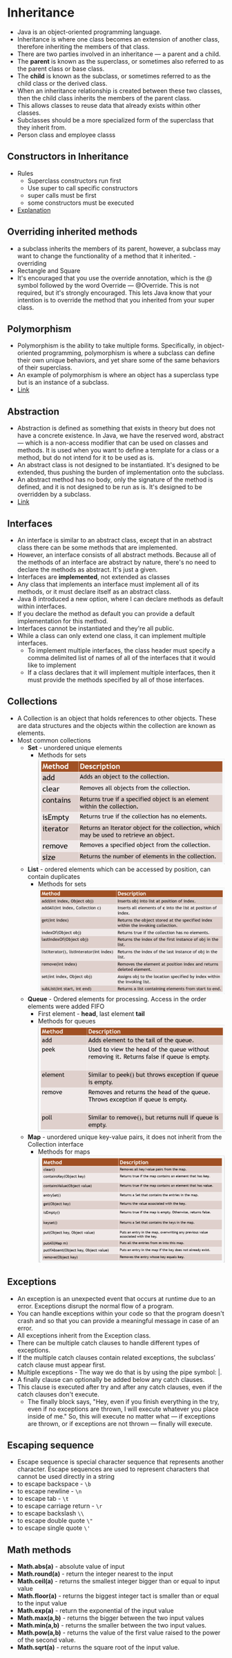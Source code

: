 # Inheritance

* Java is an object-oriented programming language.
* Inheritance is where one class becomes an extension of another class, therefore inheriting the members of that class.
* There are two parties involved in an inheritance — a parent and a child.
* The **parent** is known as the superclass, or sometimes also referred to as the parent class or base class.
* The **child** is known as the subclass, or sometimes referred to as the child class or the derived class.
* When an inheritance relationship is created between these two classes, then the child class inherits the members of the parent class.
* This allows classes to reuse data that already exists within other classes.
* Subclasses should be a more specialized form of the superclass that they inherit from.
* Person class and employee classs

## Constructors in Inheritance

* Rules
  * Superclass constructors run first
  * Use super to call specific constructors
  * super calls must be first
  * some constructors must be executed
* [Explanation](https://testautomationu.applitools.com/java-programming-course/chapter9b.html)

## Overriding inherited methods

* a subclass inherits the members of its parent, however, a subclass may want to change the functionality of a method that it inherited. - overriding
* Rectangle and Square
* It's encouraged that you use the override annotation, which is the @ symbol followed by the word Override — @Override. This is not required, but it's strongly encouraged. This lets Java know that your intention is to override the method that you inherited from your super class.

## Polymorphism

* Polymorphism is the ability to take multiple forms. Specifically, in object-oriented programming, polymorphism is where a subclass can define their own unique behaviors, and yet share some of the same behaviors of their superclass.
* An example of polymorphism is where an object has a superclass type but is an instance of a subclass.
* [Link](https://testautomationu.applitools.com/java-programming-course/chapter10.html)

## Abstraction

* Abstraction is defined as something that exists in theory but does not have a concrete existence. In Java, we have the reserved word, abstract — which is a non-access modifier that can be used on classes and methods. It is used when you want to define a template for a class or a method, but do not intend for it to be used as is.
* An abstract class is not designed to be instantiated. It's designed to be extended, thus pushing the burden of implementation onto the subclass.
* An abstract method has no body, only the signature of the method is defined, and it is not designed to be run as is. It's designed to be overridden by a subclass.
* [Link](https://testautomationu.applitools.com/java-programming-course/chapter11a.html)

## Interfaces

* An interface is similar to an abstract class, except that in an abstract class there can be some methods that are implemented.
* However, an interface consists of all abstract methods. Because all of the methods of an interface are abstract by nature, there's no need to declare the methods as abstract. It's just a given.
* Interfaces are **implemented**, not extended as classes
* Any class that implements an interface must implement all of its methods, or it must declare itself as an abstract class.
* Java 8 introduced a new option, where I can declare methods as default within interfaces.
* If you declare the method as default you can provide a default implementation for this method.
* Interfaces cannot be instantiated and they're all public.
* While a class can only extend one class, it can implement multiple interfaces.
  * To implement multiple interfaces, the class header must specify a comma delimited list of names of all of the interfaces that it would like to implement
  * If a class declares that it will implement multiple interfaces, then it must provide the methods specified by all of those interfaces.
  
## Collections

* A Collection is an object that holds references to other objects. These are data structures and the objects within the collection are known as elements.
* Most common collections
  * **Set** - unordered unique elements
    * Methods for sets
    ![set methods](setmethods.png)
  * **List** - ordered elements which can be accessed by position, can contain duplicates
    * Methods for sets
     ![list methods](listmethods.png)
  * **Queue** - Ordered elements for processing. Access in the order elements were added FIFO
    * First element - **head**, last element **tail**
    * Methods for queues
      ![queue methods](queuemethods.png)
  * **Map**  - unordered unique key-value pairs, it does not inherit from the Collection interface
    * Methods for maps
      ![queue methods](mapmethods.png)

## Exceptions

* An exception is an unexpected event that occurs at runtime due to an error. Exceptions disrupt the normal flow of a program.
* You can handle exceptions within your code so that the program doesn't crash and so that you can provide a meaningful message in case of an error.
* All exceptions inherit from the Exception class.
* There can be multiple catch clauses to handle different types of exceptions.
* If the multiple catch clauses contain related exceptions, the subclass’ catch clause must appear first. 
* Multiple exceptions - The way we do that is by using the pipe symbol: |.
* A finally clause can optionally be added below any catch clauses.
* This clause is executed after try and after any catch clauses, even if the catch clauses don't execute.
  * The finally block says, "Hey, even if you finish everything in the try, even if no exceptions are thrown, I will execute whatever you place inside of me." So, this will execute no matter what — if exceptions are thrown, or if exceptions are not thrown — finally will execute.


## Escaping sequence

* Escape sequence is special character sequence that represents another character. Escape sequences are
used to represent characters that cannot be used directly in a string
* to escape backspace -  `\b`
* to escape newline - `\n`
* to escape tab - `\t`
* to escape carriage return - `\r`
* to escape backslash `\\`
* to escape double quote `\"`
* to escape single quote `\'` 

## Math methods

* **Math.abs(a)** - absolute value of input
* **Math.round(a)** - return the integer nearest to the input 
* **Math.ceil(a)** - returns the smallest integer bigger than or equal to input value 
* **Math.floor(a)** - returns the biggest integer tact is smaller than or equal to the input value 
* **Math.exp(a)** - return the exponential of the input value 
* **Math.max(a,b)** - returns the bigger between the two input values
* **Math.min(a,b)** - returns the smaller between the two input values.
* **Math.pow(a,b)** - returns the value of the first value raised to the power of the
  second value.
* **Math.sqrt(a)** - returns the square root of the input value.
 




